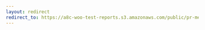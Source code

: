 ```yaml
---
layout: redirect
redirect_to: https://a8c-woo-test-reports.s3.amazonaws.com/public/pr-merge/41589/api/index.html
---
```

